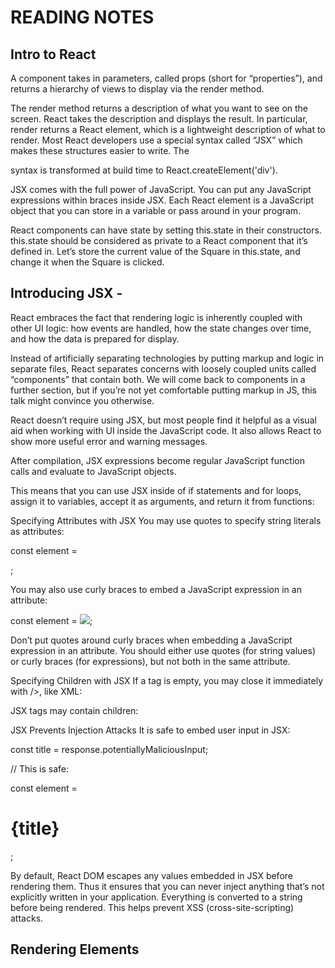 # READING NOTES


## Intro to React

 A component takes in parameters, called props (short for “properties”), and returns a hierarchy of views to display via the render method.

The render method returns a description of what you want to see on the screen. React takes the description and displays the result. In particular, render returns a React element, which is a lightweight description of what to render. Most React developers use a special syntax called “JSX” which makes these structures easier to write. The <div /> syntax is transformed at build time to React.createElement('div'). 

JSX comes with the full power of JavaScript. You can put any JavaScript expressions within braces inside JSX. Each React element is a JavaScript object that you can store in a variable or pass around in your program.

React components can have state by setting this.state in their constructors. this.state should be considered as private to a React component that it’s defined in. Let’s store the current value of the Square in this.state, and change it when the Square is clicked.


## Introducing JSX - 

React embraces the fact that rendering logic is inherently coupled with other UI logic: how events are handled, how the state changes over time, and how the data is prepared for display.

Instead of artificially separating technologies by putting markup and logic in separate files, React separates concerns with loosely coupled units called “components” that contain both. We will come back to components in a further section, but if you’re not yet comfortable putting markup in JS, this talk might convince you otherwise.

React doesn’t require using JSX, but most people find it helpful as a visual aid when working with UI inside the JavaScript code. It also allows React to show more useful error and warning messages.

After compilation, JSX expressions become regular JavaScript function calls and evaluate to JavaScript objects.

This means that you can use JSX inside of if statements and for loops, assign it to variables, accept it as arguments, and return it from functions:

Specifying Attributes with JSX
You may use quotes to specify string literals as attributes:

const element = <div tabIndex="0"></div>;

You may also use curly braces to embed a JavaScript expression in an attribute:

const element = <img src={user.avatarUrl}></img>;

Don’t put quotes around curly braces when embedding a JavaScript expression in an attribute. You should either use quotes (for string values) or curly braces (for expressions), but not both in the same attribute.

Specifying Children with JSX
If a tag is empty, you may close it immediately with />, like XML:

JSX tags may contain children:

<!--- const element = (
  <div>
    <h1>Hello!</h1>
    <h2>Good to see you here.</h2>
  </div>
); --->


JSX Prevents Injection Attacks
It is safe to embed user input in JSX:

const title = response.potentiallyMaliciousInput;

// This is safe:

const element = <h1>{title}</h1>;


By default, React DOM escapes any values embedded in JSX before rendering them. Thus it ensures that you can never inject anything that’s not explicitly written in your application. Everything is converted to a string before being rendered. This helps prevent XSS (cross-site-scripting) attacks.



## Rendering Elements 


